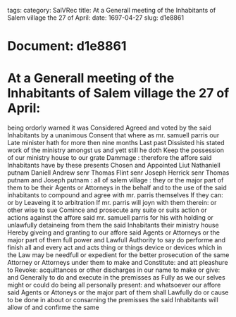 tags: 
category: SalVRec
title: At a Generall meeting of the Inhabitants of Salem village the 27 of April:
date: 1697-04-27
slug: d1e8861




# Document: d1e8861


# At a Generall meeting of the Inhabitants of Salem village the 27 of April: 

being ordorly warned it was Considered Agreed and voted by the said Inhabitants by a unanimous Consent that where as mr. samuell parris our Late minister hath for more then nine months Last past Dissisted his stated work of the ministry amongst us and yett still he doth Keep the possession of our ministry house to our grate Dammage : therefore the affore said Inhabitants have by these presents Chosen and Appointed Liut Nathaniell putnam Daniell Andrew senr Thomas Flint senr Joseph Herrick senr Thomas putnam and Joseph putnam : all of salem village : they or the major part of them to be their Agents or Attorneys in the behalf and to the use of the said inhabitants to compound and agree with mr. parris themselves If they can: or by Leaveing it to arbitration If mr. parris will joyn with them therein: or other wise to sue Comince and prosecute any suite or suits action or actions against the affore said mr. samuell parris for his with holding or unlawfully detaineing from them the said Inhabitants their ministry house Hereby giveing and granting to our affore said Agents or Attorneys or the major part of them full power and Lawfull Authority to say do performe and finish all and every act and acts thing or things device or devices which in the Law may be needfull or expedient for the better prosecution of the same Attorney or Attorneys under them to make and Constitute: and att pleashure to Revoke: acquittances or other discharges in our name to make or give: and Generally to do and execute in the premisses as Fully as we our selves might or could do being all personally present: and whatsoever our affore said Agents or Attoneys or the major part of them shall Lawfully do or cause to be done in about or consarning the premisses the said Inhabitants will allow of and confirme the same
